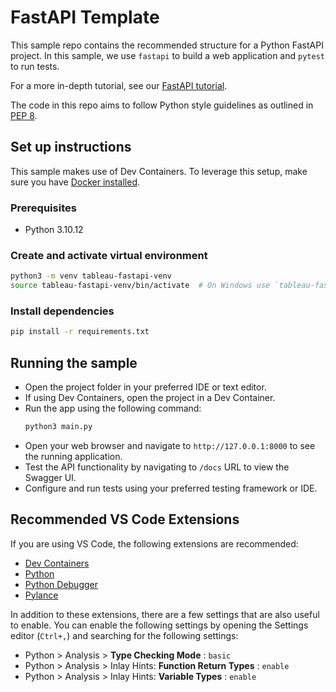 # FastAPI Template

This sample repo contains the recommended structure for a Python FastAPI project. In this sample, we use `fastapi` to build a web application and `pytest` to run tests.

For a more in-depth tutorial, see our [FastAPI tutorial](https://code.visualstudio.com/docs/python/tutorial-fastapi).

The code in this repo aims to follow Python style guidelines as outlined in [PEP 8](https://peps.python.org/pep-0008/).

## Set up instructions

This sample makes use of Dev Containers. To leverage this setup, make sure you have [Docker installed](https://www.docker.com/products/docker-desktop).

### Prerequisites

- Python 3.10.12

### Create and activate virtual environment

```bash
python3 -m venv tableau-fastapi-venv
source tableau-fastapi-venv/bin/activate  # On Windows use `tableau-fastapi-venv\Scripts\activate`
```

### Install dependencies

```bash
pip install -r requirements.txt
```

## Running the sample

- Open the project folder in your preferred IDE or text editor.
- If using Dev Containers, open the project in a Dev Container.
- Run the app using the following command:
  ```bash
  python3 main.py
  ```
- Open your web browser and navigate to `http://127.0.0.1:8000` to see the running application.
- Test the API functionality by navigating to `/docs` URL to view the Swagger UI.
- Configure and run tests using your preferred testing framework or IDE.

## Recommended VS Code Extensions

If you are using VS Code, the following extensions are recommended:

- [Dev Containers](https://marketplace.visualstudio.com/items?itemName=ms-vscode-remote.remote-containers)
- [Python](https://marketplace.visualstudio.com/items?itemName=ms-python.python)
- [Python Debugger](https://marketplace.visualstudio.com/items?itemName=ms-python.debugpy)
- [Pylance](https://marketplace.visualstudio.com/items?itemName=ms-python.vscode-pylance)

In addition to these extensions, there are a few settings that are also useful to enable. You can enable the following settings by opening the Settings editor (`Ctrl+,`) and searching for the following settings:

- Python > Analysis > **Type Checking Mode** : `basic`
- Python > Analysis > Inlay Hints: **Function Return Types** : `enable`
- Python > Analysis > Inlay Hints: **Variable Types** : `enable`
